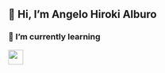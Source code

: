  <h2>👋 Hi, I’m Angelo Hiroki Alburo</h2>
<h3> 🌱 I’m currently learning</h3> <img src="https://cdn.iconscout.com/icon/free/png-256/free-javascript-logo-icon-download-in-svg-png-gif-file-formats--programming-language-pack-logos-icons-1174949.png" width="30px">


<!---
Yuroki31/Yuroki31 is a ✨ special ✨ repository because its `README.md` (this file) appears on your GitHub profile.
You can click the Preview link to take a look at your changes.
--->
